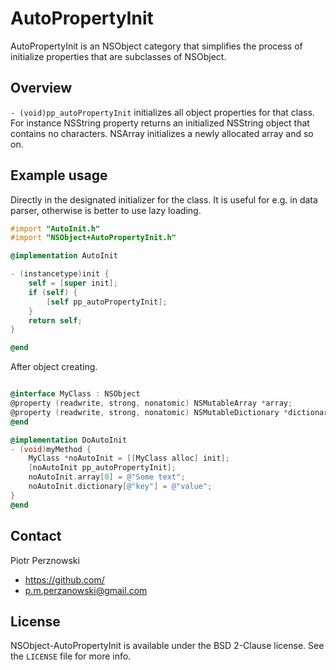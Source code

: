 # AutoPropertyInit

AutoPropertyInit is an NSObject category that simplifies the process of initialize properties that are subclasses of NSObject.

## Overview

`- (void)pp_autoPropertyInit` initializes all object properties for that class. For instance NSString property returns an initialized NSString object that contains no characters. NSArray initializes a newly allocated array and so on.

## Example usage

Directly in the designated initializer for the class. It is useful for e.g. in data parser, otherwise is better to use lazy loading.

``` objective-c
#import "AutoInit.h"
#import "NSObject+AutoPropertyInit.h"

@implementation AutoInit

- (instancetype)init {
    self = [super init];
    if (self) {
        [self pp_autoPropertyInit];
    }
    return self;
}

@end
```

After object creating.


``` objective-c

@interface MyClass : NSObject
@property (readwrite, strong, nonatomic) NSMutableArray *array;
@property (readwrite, strong, nonatomic) NSMutableDictionary *dictionary;
@end

@implementation DoAutoInit
- (void)myMethod {
	MyClass *noAutoInit = [[MyClass alloc] init];
	[noAutoInit pp_autoPropertyInit];
	noAutoInit.array[0] = @"Some text";
	noAutoInit.dictionary[@"key"] = @"value";
}
@end
```

## Contact

Piotr Perznowski

- https://github.com/
- p.m.perzanowski@gmail.com

## License

NSObject-AutoPropertyInit is available under the BSD 2-Clause license. See the `LICENSE` file for more info.

